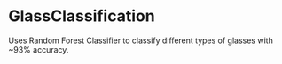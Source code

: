 # GlassClassification
Uses Random Forest Classifier to classify different types of glasses with ~93% accuracy.
